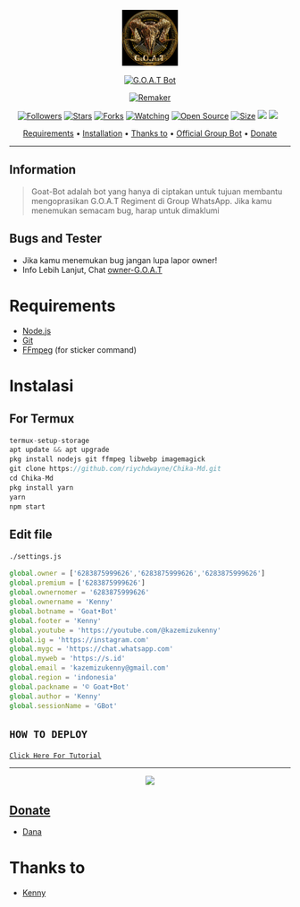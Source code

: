 <p align="center">
<img src="/image/GBot.jpg" alt="Chika-Md" width="100"/>


</p>
<p align="center">
<a href="#"><img title="G.O.A.T Bot" src="https://img.shields.io/badge/G.O.A.T Bot-black?colorA=%0b0b0b&style=for-the-badge"></a>
</p>
<p align="center">
<a href="https://github.com/Kenny-Kaze"><img title="Remaker" src="https://img.shields.io/badge/Author-Kenny-red.svg?style=for-the-badge&logo=github"></a>
</p>
<p align="center">
<a href="https://github.com/riychdwayne/followers"><img title="Followers" src="https://img.shields.io/github/followers/riychdwayne?color=red&style=flat-square"></a>
<a href="https://github.com/riychdwayne/Chika-Md/stargazers/"><img title="Stars" src="https://img.shields.io/github/stars/riychdwayne/Chika-Md?color=blue&style=flat-square"></a>
<a href="https://github.com/riychdwayne/Chika-Md/network/members"><img title="Forks" src="https://img.shields.io/github/forks/riychdwayne/Chika-Md?color=red&style=flat-square"></a>
<a href="https://github.com/riychdwayne/Chika-Md/watchers"><img title="Watching" src="https://img.shields.io/github/watchers/riychdwayne/Chika-Md?label=Watchers&color=blue&style=flat-square"></a>
<a href="https://github.com/riychdwayne/Chika-Md"><img title="Open Source" src="https://badges.frapsoft.com/os/v2/open-source.svg?v=103"></a>
<a href="https://github.com/riychdwayne/Chika-Md/"><img title="Size" src="https://img.shields.io/github/repo-size/riychdwayne/Chika-Md?style=flat-square&color=green"></a>
<a href="https://hits.seeyoufarm.com"><img src="https://hits.seeyoufarm.com/api/count/incr/badge.svg?url=https%3A%2F%2Fgithub.com%2Friychdwayne%2FChika-Md&count_bg=%2379C83D&title_bg=%23555555&icon=probot.svg&icon_color=%2300FF6D&title=hits&edge_flat=false"/></a>
<a href="https://github.com/riychdwayne/Chika-Md/graphs/commit-activity"><img height="20" src="https://img.shields.io/badge/Maintained%3F-yes-green.svg"></a>&nbsp;&nbsp;
</p>

<p align="center">
  <a href="https://github.com/riychdwayne/Chika-Md#requirements">Requirements</a> •
  <a href="https://github.com/riychdwayne/Chika-Md#instalasi">Installation</a> •
  <a href="https://github.com/riychdwayne/Chika-Md#thanks-to">Thanks to</a> •
  <a href="https://github.com/riychdwayne/Chika-Md#Official-Group"> Official Group Bot</a> •
  <a href="https://github.com/riychdwayne/Chika-Md#donate">Donate</a>
</p>
</div>


---

## Information
> Goat-Bot adalah bot yang hanya di ciptakan untuk tujuan membantu mengoprasikan G.O.A.T Regiment di Group WhatsApp.
> Jika kamu menemukan semacam bug, harap untuk dimaklumi

## Bugs and Tester
* Jika kamu menemukan bug jangan lupa lapor owner!
* Info Lebih Lanjut, Chat [owner-G.O.A.T](https://wa.me/628387599626)

# Requirements
* [Node.js](https://nodejs.org/en/)
* [Git](https://git-scm.com/downloads)
* [FFmpeg](https://github.com/BtbN/FFmpeg-Builds/releases/download/autobuild-2020-12-08-13-03/ffmpeg-n4.3.1-26-gca55240b8c-win64-gpl-4.3.zip) (for sticker command)

# Instalasi
## For Termux
```ts
termux-setup-storage
apt update && apt upgrade
pkg install nodejs git ffmpeg libwebp imagemagick
git clone https://github.com/riychdwayne/Chika-Md.git
cd Chika-Md
pkg install yarn
yarn
npm start
```

## Edit file
`./settings.js`
```ts
global.owner = ['6283875999626','6283875999626','6283875999626']
global.premium = ['6283875999626']
global.ownernomer = '6283875999626'
global.ownername = 'Kenny'
global.botname = 'Goat•Bot'
global.footer = 'Kenny'
global.youtube = 'https://youtube.com/@kazemizukenny'
global.ig = 'https://instagram.com'
global.mygc = 'https://chat.whatsapp.com'
global.myweb = 'https://s.id'
global.email = 'kazemizukenny@gmail.com'
global.region = 'indonesia'
global.packname = '© Goat•Bot'
global.author = 'Kenny'
global.sessionName = 'GBot'
```

## ```HOW TO DEPLOY```

[`Click Here For Tutorial`](https://youtu.be/U1suj4wuWvc)<br>

----------

<p align="center">
  <a href="https://youtu.be/U1suj4wuWvc"><img src="https://telegra.ph/file/4e8679b0d4677be9a2995.jpg" />
</p>

## Donate
- [Dana](https://wa.me/6283875999626?text=Bang+mau+donasi)

# Thanks to
- [Kenny](https://github.com/Kenny-Kaze) <br> 
